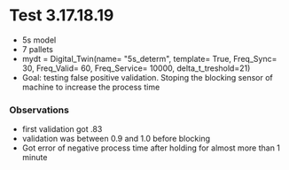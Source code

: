 # Test 3.17.18.19
- 5s model
- 7 pallets
- mydt = Digital_Twin(name= "5s_determ", template= True, Freq_Sync= 30, Freq_Valid= 60, Freq_Service= 10000, delta_t_treshold=21)
- Goal: testing  false positive validation. Stoping the blocking sensor of machine to increase the process time
### Observations
- first validation got .83
- validation was between 0.9 and 1.0 before blocking
- Got error of negative process time after holding for almost more than 1 minute
